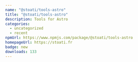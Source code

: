 ```yaml
---
name: "@stoati/tools-astro"
title: "@stoati/tools-astro"
description: Tools for Astro
categories:
  - uncategorized
  - recent
npmUrl: https://www.npmjs.com/package/@stoati/tools-astro
homepageUrl: https://stoati.fr
badge: new
downloads: 133
---
```

